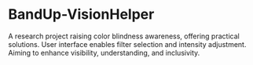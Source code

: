 # BandUp-VisionHelper
A research project raising color blindness awareness, offering practical solutions. User interface enables filter selection and intensity adjustment. Aiming to enhance visibility, understanding, and inclusivity.
